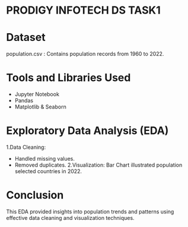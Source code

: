 # PRODIGY INFOTECH DS TASK1
# Dataset
population.csv : Contains population records from 1960 to 2022.
# Tools and Libraries Used
* Jupyter Notebook
* Pandas
* Matplotlib & Seaborn
# Exploratory Data Analysis (EDA)
1.Data Cleaning:
* Handled missing values.
* Removed duplicates.
2.Visualization:
Bar Chart illustrated population selected countries in 2022.

# Conclusion

This EDA provided insights into population trends and patterns using effective data cleaning and visualization techniques.







